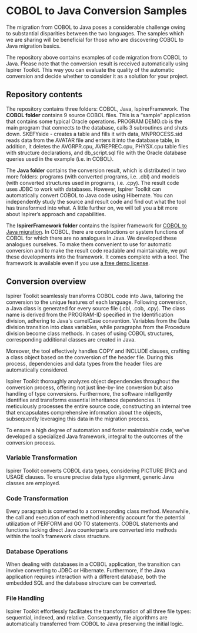 # COBOL to Java Conversion Samples
The migration from COBOL to Java poses a considerable challenge owing to substantial disparities between the two languages. The samples which we are sharing will be beneficial for those who are discovering COBOL to Java migration basics.

The repository above contains examples of code migration from COBOL to Java. Please note that the conversion result is received automatically using Ispirer Toolkit. This way you can evaluate the quality of the automatic conversion and decide whether to consider it as a solution for your project.

## Repository contents
The repository contains three folders: COBOL, Java, IspirerFramework. The **COBOL folder** contains 9 source COBOL files. This is a “sample” application that contains some typical Oracle operations. PROGRAM DEMO.cb is the main program that connects to the database, calls 3 subroutines and shuts down. SKEFYside - creates a table and fills it with data, MNPROCESS.sid reads data from the AVATAR file and enters it into the database table, in addition, it deletes the AVGRPR.cpu, AVREPREC.cpu, PHYSX.cpu table files with structure declarations, and db_script.sql file with the Oracle database queries used in the example (i.e. in COBOL).

The **Java folder** contains the conversion result, which is distributed in two more folders: programs (with converted programs, i.e. .cbl) and models (with converted structures used in programs, i.e. .cpy). The result code uses JDBC to work with databases. However, Ispirer Toolkit can automatically convert COBOL to Java code using Hibernate. You can independently study the source and result code and find out what the tool has transformed into what. A little further on, we will tell you a bit more about Ispirer’s approach and capabilities.

The **IspirerFramework folder** contains the Ispirer framework for [COBOL to Java migration](https://www.ispirer.com/application-conversion/cobol-to-java-conversion). In COBOL, there are constructions or system functions of COBOL for which there are no analogues in Java. We developed these analogues ourselves. To make them convenient to use for automatic conversion and to make the result code readable and maintainable, we put these developments into the framework. It comes complete with a tool. The framework is available even if you use [a free demo license](https://www.ispirer.com/download/download-demo).

## Conversion overview
Ispirer Toolkit seamlessly transforms COBOL code into Java, tailoring the conversion to the unique features of each language. Following conversion, a Java class is generated for every source file (.cbl, .cob, .cpy). The class name is derived from the PROGRAM-ID specified in the Identification division, adhering to Java's camelCase convention. Variables from the Data division transition into class variables, while paragraphs from the Procedure division become class methods. In cases of using COBOL structures, corresponding additional classes are created in Java.

Moreover, the tool effectively handles COPY and INCLUDE clauses, crafting a class object based on the conversion of the header file. During this process, dependencies and data types from the header files are automatically considered.

Ispirer Toolkit thoroughly analyzes object dependencies throughout the conversion process, offering not just line-by-line conversion but also handling of type conversions. Furthermore, the software intelligently identifies and transforms essential inheritance dependencies. It meticulously processes the entire source code, constructing an internal tree that encapsulates comprehensive information about the objects, subsequently leveraging this data in the migration process.

To ensure a high degree of automation and foster maintainable code, we've developed a specialized Java framework, integral to the outcomes of the conversion process.

### Variable Transformation
Ispirer Toolkit converts COBOL data types, considering PICTURE (PIC) and USAGE clauses. To ensure precise data type alignment, generic Java classes are employed.

### Code Transformation
Every paragraph is converted to a corresponding class method. Meanwhile, the call and execution of each method inherently account for the potential utilization of PERFORM and GO TO statements. COBOL statements and functions lacking direct Java counterparts are converted into methods within the tool’s framework class structure.

### Database Operations
When dealing with databases in a COBOL application, the transition can involve converting to JDBC or Hibernate. Furthermore, if the Java application requires interaction with a different database, both the embedded SQL and the database structure can be converted. 

### File Handling
Ispirer Toolkit effortlessly facilitates the transformation of all three file types: sequential, indexed, and relative. Consequently, file algorithms are automatically transferred from COBOL to Java preserving the initial logic.
